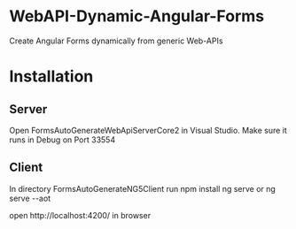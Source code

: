 # WebAPI-Dynamic-Angular-Forms
Create Angular Forms dynamically from generic Web-APIs

# Installation
## Server
Open FormsAutoGenerateWebApiServerCore2 in Visual Studio.
Make sure it runs in Debug on Port 33554

## Client
In directory FormsAutoGenerateNG5Client run
npm install
ng serve or ng serve --aot

open http://localhost:4200/ in browser
